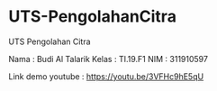 # UTS-PengolahanCitra

UTS Pengolahan Citra

Nama    : Budi Al Talarik
Kelas   : TI.19.F1
NIM     : 311910597

Link demo youtube : https://youtu.be/3VFHc9hE5qU
